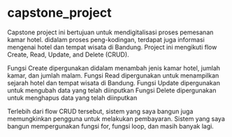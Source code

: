# capstone_project
Capstone project ini bertujuan untuk mendigitalisasi proses pemesanan kamar hotel. didalam proses peng-kodingan, terdapat juga informasi mengenai hotel dan tempat wisata di Bandung.
Project ini mengikuti flow Create, Read, Update, and Delete (CRUD).

Fungsi Create dipergunakan didalam menambah jenis kamar hotel, jumlah kamar, dan jumlah malam.
Fungsi Read dipergunakan untuk menampilkan sejarah hotel dan tempat wisata di Bandung.
Fungsi Update dipergunakan untuk mengubah data yang telah diinputkan
Fungsi Delete dipergunakan untuk menghapus data yang telah diinputkan

Terlebih dari flow CRUD tersebut, sistem yang saya bangun juga memungkinkan pengguna untuk melakukan pembayaran.
Sistem yang saya bangun mempergunakan fungsi for, fungsi loop, dan masih banyak lagi.
